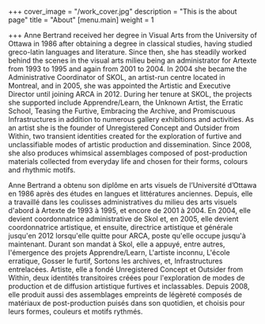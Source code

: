 +++
cover_image = "/work_cover.jpg"
description = "This is the about page"
title = "About"
[menu.main]
weight = 1

+++
Anne Bertrand received her degree in Visual Arts from the University of Ottawa in 1986 after obtaining a degree in classical studies, having studied greco-latin languages and literature. Since then, she has steadily worked behind the scenes in the visual arts milieu being an administrator for Artexte from 1993 to 1995 and again from 2001 to 2004. In 2004 she became the Administrative Coordinator of SKOL, an artist-run centre located in Montreal, and in 2005, she was appointed the Artistic and Executive Director until joining ARCA in 2012.  During her tenure at SKOL, the projects she supported include Apprendre/Learn, the Unknown Artist, the Erratic School, Teasing the Furtive, Embracing the Archive, and Promiscuous Infrastructures in addition to numerous gallery exhibitions and activities. As an artist she is the founder of Unregistered Concept and Outsider from Within, two transient identities created for the exploration of furtive and unclassifiable modes of artistic production and dissemination. Since 2008, she also produces whimsical assemblages composed of post-production materials collected from everyday life and chosen for their forms, colours and rhythmic motifs. 

Anne Bertrand a obtenu son diplôme en arts visuels de l’Université d’Ottawa en 1986 après des études en langues et littératures anciennes. Depuis, elle a travaillé dans les coulisses administratives du milieu des arts visuels d'abord à Artexte de 1993 à 1995, et encore de 2001 à 2004. En 2004, elle devient coordonnatrice administrative de Skol et, en 2005, elle devient coordonnatrice artistique, et  ensuite, directrice artistique et générale jusqu'en 2012 lorsqu'elle quitte pour ARCA, poste qu'elle occupe jusqu'à maintenant. Durant son mandat à Skol, elle a appuyé, entre autres, l'émergence des projets Apprendre/Learn, L'artiste inconnu, L'école erratique, Gosser le furtif, Sortons les archives, et, Infrastructures entrelacées. Artiste, elle a fondé Unregistered Concept et Outsider from Within, deux identités transitoires créées pour l'exploration de modes de production et de diffusion artistique furtives et inclassables. Depuis 2008, elle produit aussi des assemblages empreints de légèreté composés de matériaux de post-production puisés dans son quotidien, et choisis pour leurs formes, couleurs et motifs rythmés. 